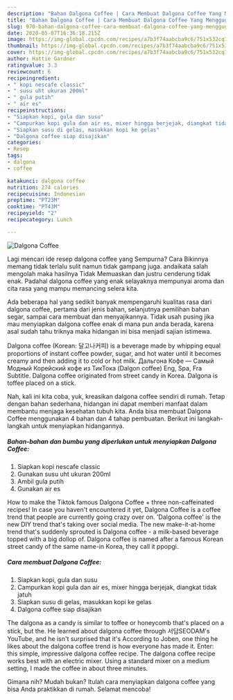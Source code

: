 ```yaml
---
description: "Bahan Dalgona Coffee | Cara Membuat Dalgona Coffee Yang Menggugah Selera"
title: "Bahan Dalgona Coffee | Cara Membuat Dalgona Coffee Yang Menggugah Selera"
slug: 970-bahan-dalgona-coffee-cara-membuat-dalgona-coffee-yang-menggugah-selera
date: 2020-05-07T16:36:18.215Z
image: https://img-global.cpcdn.com/recipes/a7b3f74aabcba9c6/751x532cq70/dalgona-coffee-foto-resep-utama.jpg
thumbnail: https://img-global.cpcdn.com/recipes/a7b3f74aabcba9c6/751x532cq70/dalgona-coffee-foto-resep-utama.jpg
cover: https://img-global.cpcdn.com/recipes/a7b3f74aabcba9c6/751x532cq70/dalgona-coffee-foto-resep-utama.jpg
author: Hattie Gardner
ratingvalue: 3.3
reviewcount: 6
recipeingredient:
- " kopi nescafe classic"
- " susu uht ukuran 200ml"
- " gula putih"
- " air es"
recipeinstructions:
- "Siapkan kopi, gula dan susu"
- "Campurkan kopi gula dan air es, mixer hingga berjejak, diangkat tidak jatuh"
- "Siapkan susu di gelas, masukkan kopi ke gelas"
- "Dalgona coffee siap disajikan"
categories:
- Resep
tags:
- dalgona
- coffee

katakunci: dalgona coffee 
nutrition: 274 calories
recipecuisine: Indonesian
preptime: "PT23M"
cooktime: "PT43M"
recipeyield: "2"
recipecategory: Lunch

---
```



![Dalgona Coffee](https://img-global.cpcdn.com/recipes/a7b3f74aabcba9c6/751x532cq70/dalgona-coffee-foto-resep-utama.jpg)

Lagi mencari ide resep dalgona coffee yang Sempurna? Cara Bikinnya memang tidak terlalu sulit namun tidak gampang juga. andaikata salah mengolah maka hasilnya Tidak Memuaskan dan justru cenderung tidak enak. Padahal dalgona coffee yang enak selayaknya mempunyai aroma dan cita rasa yang mampu memancing selera kita.

Ada beberapa hal yang sedikit banyak mempengaruhi kualitas rasa dari dalgona coffee, pertama dari jenis bahan, selanjutnya pemilihan bahan segar, sampai cara membuat dan menyajikannya. Tidak usah pusing jika mau menyiapkan dalgona coffee enak di mana pun anda berada, karena asal sudah tahu triknya maka hidangan ini bisa menjadi sajian istimewa.

Dalgona coffee (Korean: 달고나커피) is a beverage made by whipping equal proportions of instant coffee powder, sugar, and hot water until it becomes creamy and then adding it to cold or hot milk. Дальгона Кофе — Самый Модный Корейский кофе из ТикТока (Dalgon coffee) Eng, Spa, Fra Subtitle. Dalgona coffee originated from street candy in Korea. Dalgona is toffee placed on a stick.


Nah, kali ini kita coba, yuk, kreasikan dalgona coffee sendiri di rumah. Tetap dengan bahan sederhana, hidangan ini dapat memberi manfaat dalam membantu menjaga kesehatan tubuh kita. Anda bisa membuat Dalgona Coffee menggunakan 4 bahan dan 4 tahap pembuatan. Berikut ini langkah-langkah untuk menyiapkan hidangannya.

<!--inarticleads1-->

##### Bahan-bahan dan bumbu yang diperlukan untuk menyiapkan Dalgona Coffee:

1. Siapkan  kopi nescafe classic
1. Gunakan  susu uht ukuran 200ml
1. Ambil  gula putih
1. Gunakan  air es


How to make the Tiktok famous Dalgona Coffee + three non-caffeinated recipes! In case you haven&#39;t encountered it yet, Dalgona Coffee is a coffee trend that people are currently going crazy over on. &#39;Dalgona coffee&#39; is the new DIY trend that&#39;s taking over social media. The new make-it-at-home trend that&#39;s suddenly sprouted is Dalgona coffee - a milk-based beverage topped with a big dollop of. Dalgona coffee is named after a famous Korean street candy of the same name-in Korea, they call it ppopgi. 

<!--inarticleads2-->

##### Cara membuat Dalgona Coffee:

1. Siapkan kopi, gula dan susu
1. Campurkan kopi gula dan air es, mixer hingga berjejak, diangkat tidak jatuh
1. Siapkan susu di gelas, masukkan kopi ke gelas
1. Dalgona coffee siap disajikan


The dalgona as a candy is similar to toffee or honeycomb that&#39;s placed on a stick, but the. He learned about dalgona coffee through 서담SEODAM&#39;s YouTube, and he isn&#39;t surprised that it&#39;s According to Joben, one thing he likes about the dalgona coffee trend is how everyone has made it. Enter: this simple, impressive dalgona coffee recipe. The dalgona coffee recipe works best with an electric mixer. Using a standard mixer on a medium setting, I made the coffee in about three minutes. 

Gimana nih? Mudah bukan? Itulah cara menyiapkan dalgona coffee yang bisa Anda praktikkan di rumah. Selamat mencoba!
